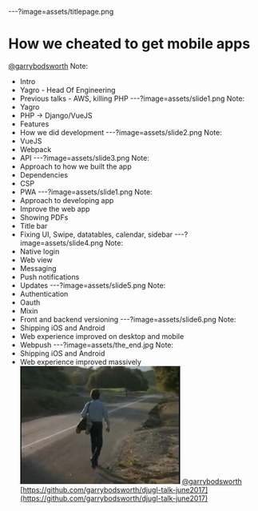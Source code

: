 ---?image=assets/titlepage.png
# How we cheated to get mobile apps
[@garrybodsworth](https://twitter.com/garrybodsworth)
Note:
- Intro
- Yagro - Head Of Engineering
- Previous talks - AWS, killing PHP
---?image=assets/slide1.png
Note:
- Yagro
- PHP -> Django/VueJS
- Features
- How we did development
---?image=assets/slide2.png
Note:
- VueJS
- Webpack
- API
---?image=assets/slide3.png
Note:
- Approach to how we built the app
- Dependencies
- CSP
- PWA
---?image=assets/slide1.png
Note:
- Approach to developing app
- Improve the web app
- Showing PDFs
- Title bar
- Fixing UI, Swipe, datatables, calendar, sidebar
---?image=assets/slide4.png
Note:
- Native login
- Web view
- Messaging
- Push notifications
- Updates
---?image=assets/slide5.png
Note:
- Authentication
- Oauth
- Mixin
- Front and backend versioning
---?image=assets/slide6.png
Note:
- Shipping iOS and Android
- Web experience improved on desktop and mobile
- Webpush
---?image=assets/the_end.jpg
Note:
- Shipping iOS and Android
- Web experience improved massively
![Lonely Man](assets/lonelyman.gif)
[@garrybodsworth](https://twitter.com/garrybodsworth)
[https://github.com/garrybodsworth/djugl-talk-june2017](https://github.com/garrybodsworth/djugl-talk-june2017)
